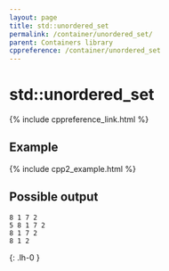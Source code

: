 ```yaml
---
layout: page
title: std::unordered_set
permalink: /container/unordered_set/
parent: Containers library
cppreference: /container/unordered_set
---
```

# std::unordered_set

{% include cppreference_link.html %}

## Example

{% include cpp2_example.html %}

## Possible output

```
8 1 7 2 
5 8 1 7 2 
8 1 7 2 
8 1 2 
```
{: .lh-0 }

